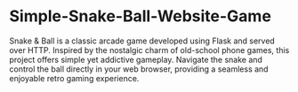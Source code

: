 # Simple-Snake-Ball-Website-Game
Snake &amp; Ball is a classic arcade game developed using Flask and served over HTTP. Inspired by the nostalgic charm of old-school phone games, this project offers simple yet addictive gameplay. Navigate the snake and control the ball directly in your web browser, providing a seamless and enjoyable retro gaming experience.
